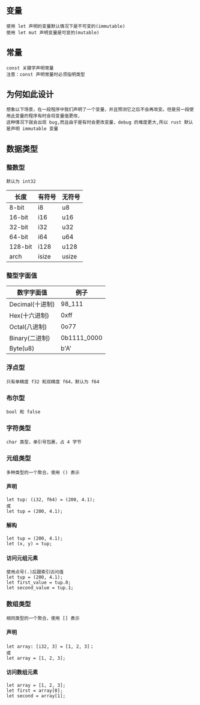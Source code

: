 ## 变量
    使用 let 声明的变量默认情况下是不可变的(immutable)
    使用 let mut 声明变量是可变的(mutable)

## 常量 
    const 关键字声明常量
    注意：const 声明常量时必须指明类型

## 为何如此设计
    想象以下场景，在一段程序中我们声明了一个变量，并且预测它之后不会再改变。但是另一段使用此变量的程序有时会将变量值更改，
    这种情况下就会出现 bug,而且由于是有时会更改变量，debug 的难度更大,所以 rust 默认是声明 immutable 变量

## 数据类型
### 整数型
    默认为 int32
|长度|有符号|无符号|
|----|----|----|
|8-bit|i8|u8|
|16-bit|i16|u16|
|32-bit|i32|u32|
|64-bit|i64|u64|
|128-bit|i128|u128|
|arch|isize|usize|

### 整型字面值
|数字字面值|例子|
|----|----|
|Decimal(十进制)|98_111|
|Hex(十六进制)|0xff|
|Octal(八进制)|0o77|
|Binary(二进制)|0b1111_0000|
|Byte(u8)|b'A'|

### 浮点型
    只有单精度 f32 和双精度 f64，默认为 f64

### 布尔型
    bool 和 false

### 字符类型
    char 类型，单引号包裹，占 4 字节

### 元组类型
    多种类型的一个聚合，使用 () 表示
#### 声明
    let tup: (i32, f64) = (200, 4.1);
    或
    let tup = (200, 4.1);
#### 解构
    let tup = (200, 4.1);
    let (x, y) = tup;
#### 访问元组元素
    使用点号(.)后跟索引访问值
    let tup = (200, 4.1);
    let first_value = tup.0;
    let second_value = tup.1;

### 数组类型
    相同类型的一个聚合，使用 [] 表示
#### 声明
    let array: [i32, 3] = [1, 2, 3]；
    或
    let array = [1, 2, 3];
    
#### 访问数组元素
    let array = [1, 2, 3];
    let first = array[0];
    let second = array[1];
    